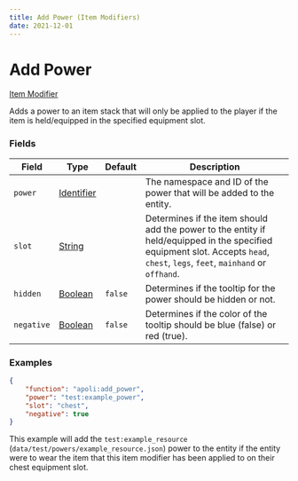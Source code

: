 ```yaml
---
title: Add Power (Item Modifiers)
date: 2021-12-01
---
```


# Add Power

[Item Modifier](../item_modifiers.md)

Adds a power to an item stack that will only be applied to the player if the item is held/equipped in the specified equipment slot.

### Fields

| Field      | Type                                               | Default | Description                                                                                                                                                                   |
| ---------- | -------------------------------------------------- | ------- | ----------------------------------------------------------------------------------------------------------------------------------------------------------------------------- |
| `power`    | [Identifier](../../types/data_types/identifier.md) |         | The namespace and ID of the power that will be added to the entity.                                                                                                           |
| `slot`     | [String](../../types/data_types/string.md)         |         | Determines if the item should add the power to the entity if held/equipped in the specified equipment slot. Accepts `head`, `chest`, `legs`, `feet`, `mainhand` or `offhand`. |
| `hidden`   | [Boolean](../../types/data_types/boolean.md)       | `false` | Determines if the tooltip for the power should be hidden or not.                                                                                                              |
| `negative` | [Boolean](../../types/data_types/boolean.md)       | `false` | Determines if the color of the tooltip should be blue (false) or red (true).                                                                                                  |

### Examples

```json
{
	"function": "apoli:add_power",
	"power": "test:example_power",
	"slot": "chest",
	"negative": true
}
```

This example will add the `test:example_resource` (`data/test/powers/example_resource.json`) power to the entity if the entity were to wear the item that this item modifier has been applied to on their chest equipment slot.
